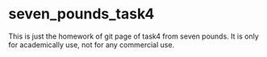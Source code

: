# seven_pounds_task4
This is just the homework of git page of task4 from seven pounds. It is only for academically use, not for any commercial use.
